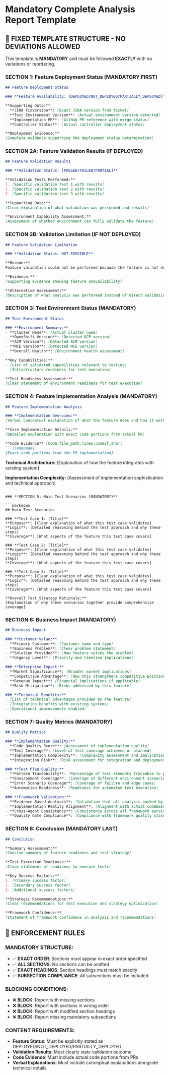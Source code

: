 # Mandatory Complete Analysis Report Template

## 🚨 **FIXED TEMPLATE STRUCTURE - NO DEVIATIONS ALLOWED**

This template is **MANDATORY** and must be followed **EXACTLY** with no variations or reordering.

### **SECTION 1: Feature Deployment Status (MANDATORY FIRST)**

```markdown
## Feature Deployment Status

### **Feature Availability: [DEPLOYED/NOT_DEPLOYED/PARTIALLY_DEPLOYED]**

**Supporting Data:**
- **JIRA FixVersion**: [Exact JIRA version from ticket]
- **Test Environment Version**: [Actual environment version detected]
- **Implementation PR**: [GitHub PR reference with merge status]
- **Controller Status**: [Actual controller deployment status]

**Deployment Evidence:**
[Complete evidence supporting the deployment status determination]
```

### **SECTION 2A: Feature Validation Results (IF DEPLOYED)**

```markdown
## Feature Validation Results

### **Validation Status: [PASSED/FAILED/PARTIAL]**

**Validation Tests Performed:**
1. [Specific validation test 1 with results]
2. [Specific validation test 2 with results]
3. [Specific validation test 3 with results]

**Supporting Data:**
[Clear explanation of what validation was performed and results]

**Environment Capability Assessment:**
[Assessment of whether environment can fully validate the feature]
```

### **SECTION 2B: Validation Limitation (IF NOT DEPLOYED)**

```markdown
## Feature Validation Limitation

### **Validation Status: NOT POSSIBLE**

**Reason:**
Feature validation could not be performed because the feature is not deployed in the current test environment.

**Evidence:**
[Supporting evidence showing feature unavailability]

**Alternative Assessment:**
[Description of what analysis was performed instead of direct validation]
```

### **SECTION 3: Test Environment Status (MANDATORY)**

```markdown
## Test Environment Status

### **Environment Summary:**
- **Cluster Name**: [Actual cluster name]
- **OpenShift Version**: [Detected OCP version]
- **ACM Version**: [Detected ACM version]  
- **MCE Version**: [Detected MCE version]
- **Overall Health**: [Environment health assessment]

**Key Capabilities:**
- [List of validated capabilities relevant to testing]
- [Infrastructure readiness for test execution]

**Test Readiness Assessment:**
[Clear statement of environment readiness for test execution]
```

### **SECTION 4: Feature Implementation Analysis (MANDATORY)**

```markdown
## Feature Implementation Analysis

### **Implementation Overview:**
[Verbal conceptual explanation of what the feature does and how it works]

**Core Implementation Details:**
[Detailed explanation with exact code portions from actual PR]

**Code Evidence** [Code:file_path:lines:commit_sha]:
```[language]
[Exact code portions from the PR implementation]
```

**Technical Architecture:**
[Explanation of how the feature integrates with existing system]

**Implementation Complexity:**
[Assessment of implementation sophistication and technical approach]
```

### **SECTION 5: Main Test Scenarios (MANDATORY)**

```markdown
## Main Test Scenarios

### **Test Case 1: [Title]**
**Purpose**: [Clear explanation of what this test case validates]
**Logic**: [Detailed reasoning behind the test approach and why these steps]
**Coverage**: [What aspects of the feature this test case covers]

### **Test Case 2: [Title]**  
**Purpose**: [Clear explanation of what this test case validates]
**Logic**: [Detailed reasoning behind the test approach and why these steps]
**Coverage**: [What aspects of the feature this test case covers]

### **Test Case 3: [Title]**
**Purpose**: [Clear explanation of what this test case validates]  
**Logic**: [Detailed reasoning behind the test approach and why these steps]
**Coverage**: [What aspects of the feature this test case covers]

**Overall Test Strategy Rationale:**
[Explanation of why these scenarios together provide comprehensive coverage]
```

### **SECTION 6: Business Impact (MANDATORY)**

```markdown
## Business Impact

### **Customer Value:**
- **Primary Customer**: [Customer name and type]
- **Business Problem**: [Clear problem statement]
- **Solution Provided**: [How feature solves the problem]
- **Urgency Level**: [Priority and timeline implications]

### **Enterprise Impact:**
- **Market Significance**: [Broader market implications]
- **Competitive Advantage**: [How this strengthens competitive position]
- **Revenue Impact**: [Financial implications if applicable]
- **Risk Mitigation**: [Risks addressed by this feature]

### **Technical Benefits:**
- [List of technical advantages provided by the feature]
- [Integration benefits with existing systems]
- [Operational improvements enabled]
```

### **SECTION 7: Quality Metrics (MANDATORY)**

```markdown
## Quality Metrics

### **Implementation Quality:**
- **Code Quality Score**: [Assessment of implementation quality]
- **Test Coverage**: [Level of test coverage achieved or planned]
- **Implementation Complexity**: [Complexity assessment and implications]
- **Integration Risk**: [Risk assessment for integration and deployment]

### **Test Plan Quality:**
- **Pattern Traceability**: [Percentage of test elements traceable to proven patterns]
- **Environment Coverage**: [Coverage of different environment scenarios]
- **Error Scenario Coverage**: [Coverage of failure and edge cases]
- **Automation Readiness**: [Readiness for automated test execution]

### **Framework Validation:**
- **Evidence-Based Analysis**: [Validation that all analysis backed by evidence]
- **Implementation Reality Alignment**: [Alignment with actual codebase]
- **Cross-Agent Consistency**: [Consistency across all framework services]
- **Quality Gate Compliance**: [Compliance with framework quality standards]
```

### **SECTION 8: Conclusion (MANDATORY LAST)**

```markdown
## Conclusion

**Summary Assessment:**
[Concise summary of feature readiness and test strategy]

**Test Execution Readiness:**
[Clear statement of readiness to execute tests]

**Key Success Factors:**
1. [Primary success factor]
2. [Secondary success factor]  
3. [Additional success factors]

**Strategic Recommendations:**
[Clear recommendations for test execution and strategy optimization]

**Framework Confidence:**
[Statement of framework confidence in analysis and recommendations]
```

## 🚨 **ENFORCEMENT RULES**

### **MANDATORY STRUCTURE:**
- ✅ **EXACT ORDER**: Sections must appear in exact order specified
- ✅ **ALL SECTIONS**: No sections can be omitted
- ✅ **EXACT HEADINGS**: Section headings must match exactly
- ✅ **SUBSECTION COMPLIANCE**: All subsections must be included

### **BLOCKING CONDITIONS:**
- ❌ **BLOCK**: Report with missing sections
- ❌ **BLOCK**: Report with sections in wrong order
- ❌ **BLOCK**: Report with modified section headings
- ❌ **BLOCK**: Report missing mandatory subsections

### **CONTENT REQUIREMENTS:**
- **Feature Status**: Must be explicitly stated as DEPLOYED/NOT_DEPLOYED/PARTIALLY_DEPLOYED
- **Validation Results**: Must clearly state validation outcome
- **Code Evidence**: Must include actual code portions from PRs
- **Verbal Explanations**: Must include conceptual explanations alongside technical details
